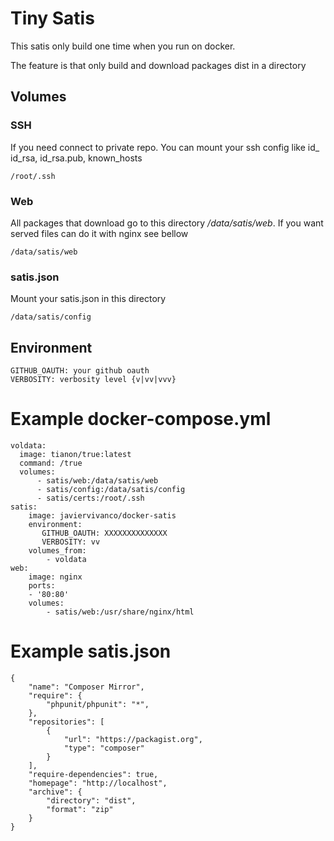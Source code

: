 # Tiny Satis 

This satis only build one time when you run on docker.

The feature is that only build and download packages dist in a directory


## Volumes

### SSH    
If you need connect to private repo. You can mount your ssh config like id_ id_rsa, id_rsa.pub, known_hosts  

    /root/.ssh

### Web

All packages that download go to this directory */data/satis/web*. If you want served files can do it with nginx see bellow

    /data/satis/web

### satis.json

Mount your satis.json in this directory

    /data/satis/config

## Environment

    GITHUB_OAUTH: your github oauth
    VERBOSITY: verbosity level {v|vv|vvv}


# Example docker-compose.yml 

    voldata:
      image: tianon/true:latest
      command: /true
      volumes:
          - satis/web:/data/satis/web
          - satis/config:/data/satis/config
          - satis/certs:/root/.ssh
    satis:
        image: javiervivanco/docker-satis
        environment:
           GITHUB_OAUTH: XXXXXXXXXXXXXX
           VERBOSITY: vv
        volumes_from:
            - voldata
    web:
        image: nginx
        ports:
        - '80:80'
        volumes:
            - satis/web:/usr/share/nginx/html

# Example satis.json

    {
        "name": "Composer Mirror",
        "require": {
            "phpunit/phpunit": "*",
        },
        "repositories": [
            {
                "url": "https://packagist.org",
                "type": "composer"
            }
        ],
        "require-dependencies": true,
        "homepage": "http://localhost",
        "archive": {
            "directory": "dist",
            "format": "zip"
        }
    }